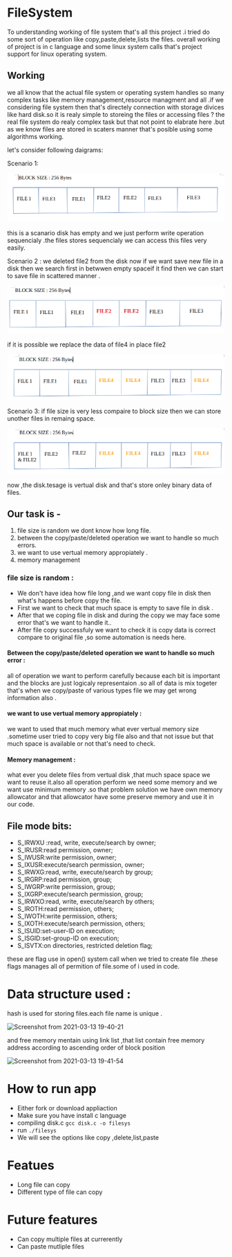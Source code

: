 # FileSystem


To understanding working of file system that's all this project .i tried do some sort of operation like copy,paste,delete,lists the files. overall working
of project is in c language and some linux system calls that's project support for linux operating system.

## Working 
 we all know that the actual file system or operating system handles so many complex tasks like memory management,resource managment and all .if we considering
 file system then that's directely connection with storage divices like hard disk.so it is realy simple to storeing the files or accessing files ?
 the real file system do realy complex task but that not point to elabrate here .but as we know files are stored in scaters manner that's posible using some
 algorithms working.
 
 let's consider following daigrams:

Scenario 1:
 
 ![alt text](https://github.com/radheshamnagare/FileSystem/blob/adb49f70d3c5c33cd22338eb83df8e80d8ab5898/Screenshot%20from%202021-03-12%2013-14-43.png)
 
 this is a scanario disk has empty and we just perform write operation sequencialy .the files stores sequencialy we can access this files very easily.
 
Scenario 2 :
  we deleted file2 from the disk now if we want save new file in a disk then we search first in betwwen empty spaceif it find then we can start to save file in scattered manner .
  
  ![alt text](https://github.com/radheshamnagare/FileSystem/blob/11a7d5284471a989c7f4c022254704188623c90e/Screenshot%20from%202021-03-12%2014-04-00.png)
  
  if it is possible we replace the data of file4 in place file2
  
  ![alt text](https://github.com/radheshamnagare/FileSystem/blob/11a7d5284471a989c7f4c022254704188623c90e/Screenshot%20from%202021-03-12%2014-08-23.png
)
  
  
Scenario 3: if file size is very less compaire to block size then we can store unother files in remaing space.

![alt text](https://github.com/radheshamnagare/FileSystem/blob/11a7d5284471a989c7f4c022254704188623c90e/Screenshot%20from%202021-03-12%2014-11-06.png)


now ,the disk.tesage is vertual disk and that's store onley binary data of files.

## Our task is -
 1. file size is random we dont know how long file.
 2.  between the copy/paste/deleted operation we want to handle so much errors.
 3.  we want to use vertual memory appropiately .
 4.   memory management
 
 
 ### file size is random :
 - We don't have idea how file long ,and we want copy file in disk then what's happens before copy the file.
 - First we want to check that much space is empty to save file in disk .
 - After that we coping file in disk and during the copy we may face some error that's we want to handle it..
 - After file copy successfuly we want to check it is copy data is correct compare to original file ,so some automation is needs here.
     
 #### Between the copy/paste/deleted operation we want to handle so much error :
 all of operation we want to perform carefully because each bit is important and the blocks are just logicaly representaion .so all of data is mix togeter that's
 when we copy/paste of various types file we may get wrong information also .
 
 #### we want to use vertual memory appropiately  :
   we want to used that much memory what ever vertual memory size .sometime user tried to copy very big file also and that not issue but that much space is available or not that's need to check.
   
 #### Memory management :
  what ever you delete files from vertual disk ,that much space space we want to reuse it.also all operation perform we need some memory and we want use minimum
  memory .so that problem solution we have own memory allowcator and  that allowcator have some preserve memory and use it in our code.
  
 
  ## File mode bits:

- S_IRWXU :read, write, execute/search by owner;
- S_IRUSR:read permission, owner;
- S_IWUSR:write permission, owner;
- S_IXUSR:execute/search permission, owner;
- S_IRWXG:read, write, execute/search by group;
- S_IRGRP:read permission, group;
- S_IWGRP:write permission, group;
- S_IXGRP:execute/search permission, group;
- S_IRWXO:read, write, execute/search by others;
- S_IROTH:read permission, others;
- S_IWOTH:write permission, others;
- S_IXOTH:execute/search permission, others;
- S_ISUID:set-user-ID on execution;
- S_ISGID:set-group-ID on execution;
- S_ISVTX:on directories, restricted deletion flag;


these are flag use in open() system call when we tried to create file .these flags manages all of permition of file.some of i used in code.
  
   
 # Data structure used :
 
 hash is used for storing files.each file name is unique .
 
 ![Screenshot from 2021-03-13 19-40-21](https://user-images.githubusercontent.com/60652468/111032860-568a4480-8434-11eb-9fe3-4ab666b714b3.png)
 
 and free memory mentain using link list ,that list contain free memory address according to ascending order of block position
 
 ![Screenshot from 2021-03-13 19-41-54](https://user-images.githubusercontent.com/60652468/111032918-aa952900-8434-11eb-8d0c-0ef52c920b5f.png)



# How to run app
- Either fork or download appliaction
- Make sure you have install c language
- compiling disk.c `gcc disk.c -o filesys`
- run `./filesys`
- We will see the options like copy ,delete,list,paste

# Featues
- Long file can copy
- Different type of file can copy

# Future features
- Can copy multiple files at currerently
- Can paste mutliple files
